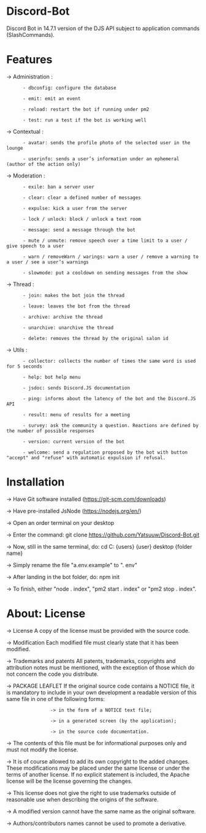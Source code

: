 # Discord-Bot
Discord Bot in 14.7.1 version of the DJS API subject to application commands (SlashCommands).

# Features
-> Administration :

          - dbconfig: configure the database
          
          - emit: emit an event 
          
          - reload: restart the bot if running under pm2
          
          - test: run a test if the bot is working well
          
-> Contextual :
         
          - avatar: sends the profile photo of the selected user in the lounge
          
          - userinfo: sends a user’s information under an ephemeral (author of the action only)

-> Moderation :

          - exile: ban a server user
          
          - clear: clear a defined number of messages
          
          - expulse: kick a user from the server
          
          - lock / unlock: block / unlock a text room
          
          - message: send a message through the bot
          
          - mute / unmute: remove speech over a time limit to a user / give speech to a user
          
          - warn / removeWarn / warings: warn a user / remove a warning to a user / see a user’s warnings
          
          - slowmode: put a cooldown on sending messages from the show 

-> Thread : 

          - join: makes the bot join the thread
          
          - leave: leaves the bot from the thread
          
          - archive: archive the thread
          
          - unarchive: unarchive the thread
          
          - delete: removes the thread by the original salon id

-> Utils :

          - collector: collects the number of times the same word is used for 5 seconds
          
          - help: bot help menu 
          
          - jsdoc: sends Discord.JS documentation
          
          - ping: informs about the latency of the bot and the Discord.JS API
          
          - result: menu of results for a meeting
          
          - survey: ask the community a question. Reactions are defined by the number of possible responses
          
          - version: current version of the bot
          
          - welcome: send a regulation proposed by the bot with button "accept" and "refuse" with automatic expulsion if refusal.

# Installation

-> Have Git software installed (https://git-scm.com/downloads)

-> Have pre-installed JsNode (https://nodejs.org/en/)

-> Open an order terminal on your desktop

-> Enter the command: git clone https://github.com/Yatsuuw/Discord-Bot.git

-> Now, still in the same terminal, do: cd C: {users} {user} desktop {folder name}

-> Simply rename the file "a.env.example" to ". env"

-> After landing in the bot folder, do: npm init

-> To finish, either "node .  index", "pm2 start .  index" or "pm2 stop .  index".

# About: License

-> License
            A copy of the license must be provided with the source code.
            
            
-> Modification
            Each modified file must clearly state that it has been modified.
            
            
-> Trademarks and patents
            All patents, trademarks, copyrights and attribution notes must be mentioned, with the exception of those which do not concern the
            code you distribute.
            
            
-> PACKAGE LEAFLET
            If the original source code contains a NOTICE file, it is mandatory to include in your own development a readable version of this
            same file in one of the following forms:
            
                    -> in the form of a NOTICE text file;
                    
                    -> in a generated screen (by the application);
                    
                    -> in the source code documentation.

-> The contents of this file must be for informational purposes only and must not modify the license.

-> It is of course allowed to add its own copyright to the added changes. These modifications may be placed under the same license or
   under the terms of another license. If no explicit statement is included, the Apache license will be the license governing the changes.

-> This license does not give the right to use trademarks outside of reasonable use when describing the origins of the software.

-> A modified version cannot have the same name as the original software.

-> Authors/contributors names cannot be used to promote a derivative. 
